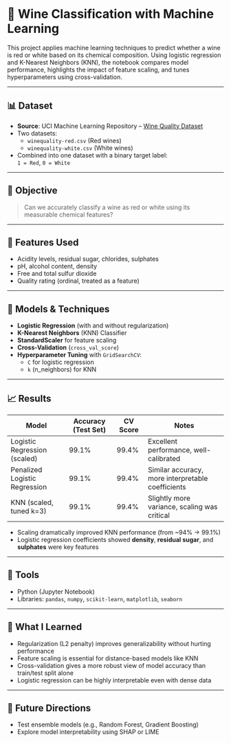 # 🍷 Wine Classification with Machine Learning

This project applies machine learning techniques to predict whether a wine is red or white based on its chemical composition. Using logistic regression and K-Nearest Neighbors (KNN), the notebook compares model performance, highlights the impact of feature scaling, and tunes hyperparameters using cross-validation.

---

## 📊 Dataset

- **Source**: UCI Machine Learning Repository – [Wine Quality Dataset](https://archive.ics.uci.edu/ml/datasets/wine+quality)
- Two datasets:
  - `winequality-red.csv` (Red wines)
  - `winequality-white.csv` (White wines)
- Combined into one dataset with a binary target label:  
  `1 = Red`, `0 = White`

---

## 🎯 Objective

> Can we accurately classify a wine as red or white using its measurable chemical features?

---

## 🔬 Features Used

- Acidity levels, residual sugar, chlorides, sulphates
- pH, alcohol content, density
- Free and total sulfur dioxide
- Quality rating (ordinal, treated as a feature)

---

## 🧪 Models & Techniques

- **Logistic Regression** (with and without regularization)
- **K-Nearest Neighbors** (KNN) Classifier
- **StandardScaler** for feature scaling
- **Cross-Validation** (`cross_val_score`)
- **Hyperparameter Tuning** with `GridSearchCV`:
  - `C` for logistic regression
  - `k` (n_neighbors) for KNN

---

## 📈 Results

| Model | Accuracy (Test Set) | CV Score | Notes |
|-------|---------------------|----------|-------|
| Logistic Regression (scaled) | 99.1% | 99.4% | Excellent performance, well-calibrated |
| Penalized Logistic Regression | 99.1% | 99.4% | Similar accuracy, more interpretable coefficients |
| KNN (scaled, tuned k=3) | 99.1% | 99.4% | Slightly more variance, scaling was critical |

- Scaling dramatically improved KNN performance (from ~94% → 99.1%)
- Logistic regression coefficients showed **density**, **residual sugar**, and **sulphates** were key features

---

## 🧰 Tools

- Python (Jupyter Notebook)
- Libraries: `pandas`, `numpy`, `scikit-learn`, `matplotlib`, `seaborn`

---

## 🧠 What I Learned

- Regularization (L2 penalty) improves generalizability without hurting performance
- Feature scaling is essential for distance-based models like KNN
- Cross-validation gives a more robust view of model accuracy than train/test split alone
- Logistic regression can be highly interpretable even with dense data

---

## 🚀 Future Directions

- Test ensemble models (e.g., Random Forest, Gradient Boosting)
- Explore model interpretability using SHAP or LIME

